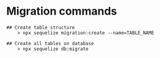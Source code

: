 # Migration commands
    ## Create table structure
        > npx sequelize migration:create --name=TABLE_NAME

    ## Create all tables on database
        > npx sequelize db:migrate
